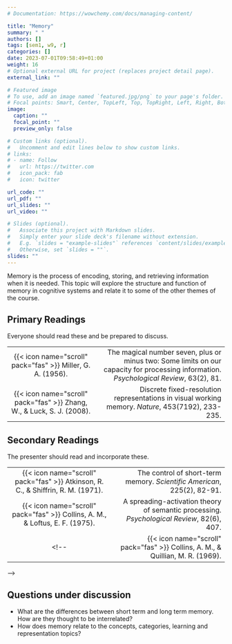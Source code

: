 ```yaml
---
# Documentation: https://wowchemy.com/docs/managing-content/

title: "Memory"
summary: " "
authors: []
tags: [sem1, w9, r]
categories: []
date: 2023-07-01T09:58:49+01:00
weight: 16
# Optional external URL for project (replaces project detail page).
external_link: ""

# Featured image
# To use, add an image named `featured.jpg/png` to your page's folder.
# Focal points: Smart, Center, TopLeft, Top, TopRight, Left, Right, BottomLeft, Bottom, BottomRight.
image:
  caption: ""
  focal_point: ""
  preview_only: false

# Custom links (optional).
#   Uncomment and edit lines below to show custom links.
# links:
# - name: Follow
#   url: https://twitter.com
#   icon_pack: fab
#   icon: twitter

url_code: ""
url_pdf: ""
url_slides: ""
url_video: ""

# Slides (optional).
#   Associate this project with Markdown slides.
#   Simply enter your slide deck's filename without extension.
#   E.g. `slides = "example-slides"` references `content/slides/example-slides.md`.
#   Otherwise, set `slides = ""`.
slides: ""
---
```


Memory is the process of encoding, storing, and retrieving information when it is needed. This topic will explore the structure and function of memory in cognitive systems and relate it to some of the other themes of the course.

## Primary Readings

Everyone should read these and be prepared to discuss.

|  |  |
|:----:|-----:|
| {{< icon name="scroll" pack="fas" >}} Miller, G. A. (1956). | The magical number seven, plus or minus two: Some limits on our capacity for processing information. *Psychological Review*, 63(2), 81. |
| {{< icon name="scroll" pack="fas" >}} Zhang, W., & Luck, S. J. (2008). | Discrete fixed-resolution representations in visual working memory. *Nature*, 453(7192), 233-235. |



## Secondary Readings

The presenter should read and incorporate these.

| |  |
|:----:|-----:|
| {{< icon name="scroll" pack="fas" >}} Atkinson, R. C., & Shiffrin, R. M. (1971). | The control of short-term memory. *Scientific American*, 225(2), 82-91. |
| {{< icon name="scroll" pack="fas" >}} Collins, A. M., & Loftus, E. F. (1975). | A spreading-activation theory of semantic processing. *Psychological Review*, 82(6), 407. |
<!-- |  {{< icon name="scroll" pack="fas" >}} Collins, A. M., & Quillian, M. R. (1969). | Retrieval time from semantic memory. Journal of Verbal Learning and Verbal Behavior, 8(2), 240-247. |
 -->


## Questions under discussion

- What are the differences between short term and long term memory. How are they thought to be interrelated?
- How does memory relate to the concepts, categories, learning and representation topics?

